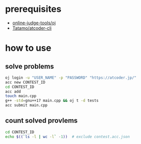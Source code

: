 # prerequisites

- [online-judge-tools/oj](https://github.com/online-judge-tools/oj)
- [Tatamo/atcoder-cli](https://github.com/Tatamo/atcoder-cli)

# how to use

## solve problems

```sh
oj login -u "USER_NAME" -p "PASSWORD" "https://atcoder.jp/"
acc new CONTEST_ID
cd CONTEST_ID
acc add
touch main.cpp
g++ -std=gnu++17 main.cpp && oj t -d tests
acc submit main.cpp
```

## count solved provlems

```sh
cd CONTEST_ID
echo $((`ls -l | wc -l` -1))  # exclude contest.acc.json
```
